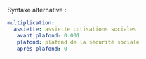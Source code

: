 Syntaxe alternative :

```yaml
multiplication:
  assiette: assiette cotisations sociales
   avant plafond: 0.001
   plafond: plafond de la sécurité sociale
   après plafond: 0
```
